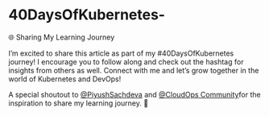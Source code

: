# 40DaysOfKubernetes-
🌐 Sharing My Learning Journey

I’m excited to share this article as part of my #40DaysOfKubernetes journey! I encourage you to follow along and check out the hashtag for insights from others as well. Connect with me and let’s grow together in the world of Kubernetes and DevOps!

A special shoutout to [@PiyushSachdeva](https://www.linkedin.com/in/piyush-sachdeva) and [@CloudOps Community](https://www.linkedin.com/company/thecloudopscomm)for the inspiration to share my learning journey. 🎉
